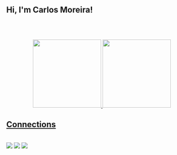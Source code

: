 ## Hi, I'm Carlos Moreira!
<br><br>
<div align="center">
  <a href="https://github.com/carlosmoreira10">
  <img height="180em" src="https://github-readme-stats.vercel.app/api?username=carlosmoreira10&show_icons=true&theme=dark&include_all_commits=true&count_private=true"/>
  <img height="180em" src="https://github-readme-stats.vercel.app/api/top-langs/?username=carlosmoreira10&layout=compact&langs_count=7&theme=dark"/>
</div>

<div>
  
## Connections
  
<br>
<a href="https://www.linkedin.com/in/carlos-armando-moreira-marques/"><img src="https://img.shields.io/badge/LinkedIn-0077B5?style=for-the-badge&logo=linkedin&logoColor=white"></a>
<a href="mailto:carlosmoreira.bji@gmail.com"><img src="https://img.shields.io/badge/Gmail-D14836?style=for-the-badge&logo=gmail&logoColor=white"></a>
<a href="https://steamcommunity.com/id/flowzin_/"><img src="https://img.shields.io/badge/Steam-000000?style=for-the-badge&logo=steam&logoColor=white"></a>

</div>
